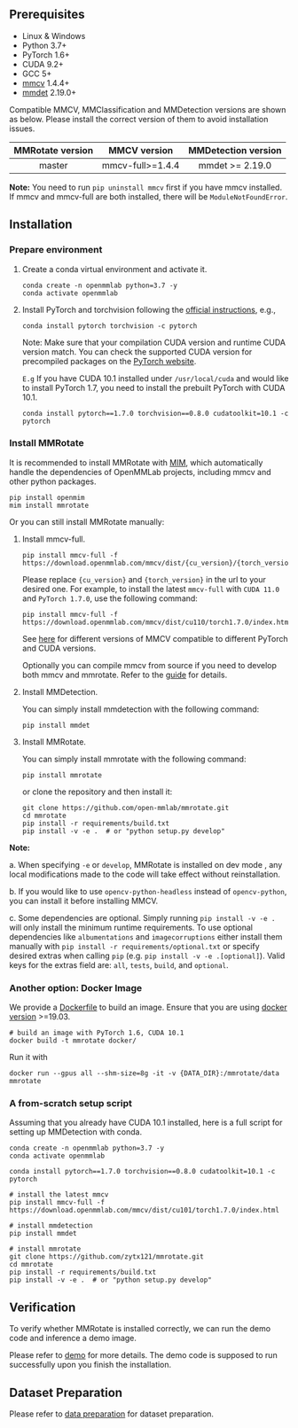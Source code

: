 ## Prerequisites

- Linux & Windows
- Python 3.7+
- PyTorch 1.6+
- CUDA 9.2+
- GCC 5+
- [mmcv](https://mmcv.readthedocs.io/en/latest/get_started/installation.html) 1.4.4+
- [mmdet](https://mmdetection.readthedocs.io/en/latest/get_started.html#installation) 2.19.0+


Compatible MMCV, MMClassification and MMDetection versions are shown as below. Please install the correct version of them to avoid installation issues.

| MMRotate version   |    MMCV version   |      MMDetection version     |
|:-------------------:|:-----------------:|:---------------------------------:|
| master              | mmcv-full>=1.4.4 |      mmdet >= 2.19.0              |

**Note:** You need to run `pip uninstall mmcv` first if you have mmcv installed.
If mmcv and mmcv-full are both installed, there will be `ModuleNotFoundError`.

## Installation

### Prepare environment

1. Create a conda virtual environment and activate it.

    ```shell
    conda create -n openmmlab python=3.7 -y
    conda activate openmmlab
    ```

2. Install PyTorch and torchvision following the [official instructions](https://pytorch.org/), e.g.,

    ```shell
    conda install pytorch torchvision -c pytorch
    ```

    Note: Make sure that your compilation CUDA version and runtime CUDA version match.
    You can check the supported CUDA version for precompiled packages on the [PyTorch website](https://pytorch.org/).

    `E.g` If you have CUDA 10.1 installed under `/usr/local/cuda` and would like to install
    PyTorch 1.7, you need to install the prebuilt PyTorch with CUDA 10.1.

    ```shell
    conda install pytorch==1.7.0 torchvision==0.8.0 cudatoolkit=10.1 -c pytorch
    ```


### Install MMRotate

It is recommended to install MMRotate with [MIM](https://github.com/open-mmlab/mim),
which automatically handle the dependencies of OpenMMLab projects, including mmcv and other python packages.

```shell
pip install openmim
mim install mmrotate
```

Or you can still install MMRotate manually:

1. Install mmcv-full.

    ```shell
    pip install mmcv-full -f https://download.openmmlab.com/mmcv/dist/{cu_version}/{torch_version}/index.html
    ```

    Please replace `{cu_version}` and `{torch_version}` in the url to your desired one. For example, to install the latest `mmcv-full` with `CUDA 11.0` and `PyTorch 1.7.0`, use the following command:

    ```shell
    pip install mmcv-full -f https://download.openmmlab.com/mmcv/dist/cu110/torch1.7.0/index.html
    ```

    See [here](https://github.com/open-mmlab/mmcv#installation) for different versions of MMCV compatible to different PyTorch and CUDA versions.

    Optionally you can compile mmcv from source if you need to develop both mmcv and mmrotate. Refer to the [guide](https://github.com/open-mmlab/mmcv#installation) for details.

2. Install MMDetection.

    You can simply install mmdetection with the following command:

    ```shell
    pip install mmdet
    ```

3. Install MMRotate.

    You can simply install mmrotate with the following command:

    ```shell
    pip install mmrotate
    ```

    or clone the repository and then install it:

    ```shell
    git clone https://github.com/open-mmlab/mmrotate.git
    cd mmrotate
    pip install -r requirements/build.txt
    pip install -v -e .  # or "python setup.py develop"

**Note:**

a. When specifying `-e` or `develop`, MMRotate is installed on dev mode
, any local modifications made to the code will take effect without reinstallation.

b. If you would like to use `opencv-python-headless` instead of `opencv-python`,
you can install it before installing MMCV.

c. Some dependencies are optional. Simply running `pip install -v -e .` will
 only install the minimum runtime requirements. To use optional dependencies like `albumentations` and `imagecorruptions` either install them manually with `pip install -r requirements/optional.txt` or specify desired extras when calling `pip` (e.g. `pip install -v -e .[optional]`). Valid keys for the extras field are: `all`, `tests`, `build`, and `optional`.


### Another option: Docker Image

We provide a [Dockerfile](.../docker/Dockerfile) to build an image. Ensure that you are using [docker version](https://docs.docker.com/engine/install/) >=19.03.

```shell
# build an image with PyTorch 1.6, CUDA 10.1
docker build -t mmrotate docker/
```

Run it with

```shell
docker run --gpus all --shm-size=8g -it -v {DATA_DIR}:/mmrotate/data mmrotate
```

### A from-scratch setup script

Assuming that you already have CUDA 10.1 installed, here is a full script for setting up MMDetection with conda.

```shell
conda create -n openmmlab python=3.7 -y
conda activate openmmlab

conda install pytorch==1.7.0 torchvision==0.8.0 cudatoolkit=10.1 -c pytorch

# install the latest mmcv
pip install mmcv-full -f https://download.openmmlab.com/mmcv/dist/cu101/torch1.7.0/index.html

# install mmdetection
pip install mmdet

# install mmrotate
git clone https://github.com/zytx121/mmrotate.git
cd mmrotate
pip install -r requirements/build.txt
pip install -v -e .  # or "python setup.py develop"
```


## Verification

To verify whether MMRotate is installed correctly, we can run the demo code and inference a demo image.

Please refer to [demo](.../demo)
 for more details. The demo code is supposed to run successfully upon you finish the installation.

## Dataset Preparation
Please refer to [data preparation](.../tools/data) for dataset preparation.
